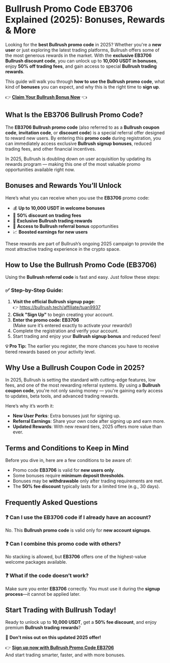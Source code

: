 <h1>Bullrush Promo Code EB3706 Explained (2025): Bonuses, Rewards & More</h1>
<p>Looking for the <strong>best Bullrush promo code</strong> in 2025? Whether you're a <strong>new user</strong> or just exploring the latest trading platforms, Bullrush offers some of the most generous rewards in the market. With the <strong>exclusive EB3706 Bullrush discount code</strong>, you can unlock up to <strong>10,000 USDT in bonuses</strong>, enjoy <strong>50% off trading fees</strong>, and gain access to special <strong>Bullrush trading rewards</strong>.</p>
<p>This guide will walk you through <strong>how to use the Bullrush promo code</strong>, what kind of <strong>bonuses</strong> you can expect, and why this is the right time to <strong>sign up</strong>.</p>
<p>👉 <a href="https://bullrush.tech/affiliate/tuan9937" target="_blank"><strong>Claim Your Bullrush Bonus Now</strong></a> 👈</p>

<img src="https://images.mirror-media.xyz/publication-images/ASnJbVIP270BNgt1pANEG.png?height=960&amp;width=1920" decoding="async" data-nimg="fill" class="css-xah9so" style="position: absolute; inset: 0px; box-sizing: border-box; padding: 0px; border: none; margin: auto; display: block; width: 0px; height: 0px; min-width: 100%; max-width: 100%; min-height: 100%; max-height: 100%;">
<h2>What Is the EB3706 Bullrush Promo Code?</h2>
<p>The <strong>EB3706 Bullrush promo code</strong> (also referred to as a <strong>Bullrush coupon code</strong>, <strong>invitation code</strong>, or <strong>discount code</strong>) is a special referral offer designed to reward new users. By entering this <strong>promo code</strong> during registration, you can immediately access exclusive <strong>Bullrush signup bonuses</strong>, reduced trading fees, and other financial incentives.</p>
<p>In 2025, Bullrush is doubling down on user acquisition by updating its rewards program — making this one of the most valuable promo opportunities available right now.</p>

<h2>Bonuses and Rewards You’ll Unlock</h2>
<p>Here’s what you can receive when you use the <strong>EB3706</strong> promo code:</p>
<ul>
<li>💰 <strong>Up to 10,000 USDT in welcome bonuses</strong></li>
<li>💸 <strong>50% discount on trading fees</strong></li>
<li>🎁 <strong>Exclusive Bullrush trading rewards</strong></li>
<li>🔁 <strong>Access to Bullrush referral bonus</strong> opportunities</li>
<li>📈 <strong>Boosted earnings for new users</strong></li>
</ul>
<p>These rewards are part of Bullrush’s ongoing 2025 campaign to provide the most attractive trading experience in the crypto space.</p>

<h2>How to Use the Bullrush Promo Code (EB3706)</h2>
<p>Using the <strong>Bullrush referral code</strong> is fast and easy. Just follow these steps:</p>
<h3>✅ Step-by-Step Guide:</h3>
<ol>
<li><strong>Visit the official Bullrush signup page</strong>:<br>👉 <a href="https://bullrush.tech/affiliate/tuan9937" target="_blank">https://bullrush.tech/affiliate/tuan9937</a></li>
<li><strong>Click "Sign Up"</strong> to begin creating your account.</li>
<li><strong>Enter the promo code: EB3706</strong><br>(Make sure it’s entered exactly to activate your rewards!)</li>
<li>Complete the registration and verify your account.</li>
<li>Start trading and enjoy your <strong>Bullrush signup bonus</strong> and reduced fees!</li>
</ol>
<p><strong>💡 Pro Tip:</strong> The earlier you register, the more chances you have to receive tiered rewards based on your activity level.</p>

<h2>Why Use a Bullrush Coupon Code in 2025?</h2>
<p>In 2025, Bullrush is setting the standard with cutting-edge features, low fees, and one of the most rewarding referral systems. By using a <strong>Bullrush coupon code</strong>, you're not only saving money — you're gaining early access to updates, beta tools, and advanced trading rewards.</p>
<p>Here’s why it’s worth it:</p>
<ul>
<li><strong>New User Perks</strong>: Extra bonuses just for signing up.</li>
<li><strong>Referral Earnings</strong>: Share your own code after signing up and earn more.</li>
<li><strong>Updated Rewards</strong>: With new reward tiers, 2025 offers more value than ever.</li>
</ul>

<h2>Terms and Conditions to Keep in Mind</h2>
<p>Before you dive in, here are a few conditions to be aware of:</p>
<ul>
<li>Promo code <strong>EB3706</strong> is valid for <strong>new users only</strong>.</li>
<li>Some bonuses require <strong>minimum deposit thresholds</strong>.</li>
<li>Bonuses may be <strong>withdrawable</strong> only after trading requirements are met.</li>
<li>The <strong>50% fee discount</strong> typically lasts for a limited time (e.g., 30 days).</li>
</ul>

<h2>Frequently Asked Questions</h2>
<h3>❓ Can I use the EB3706 code if I already have an account?</h3>
<p>No. This <strong>Bullrush promo code</strong> is valid only for <strong>new account signups</strong>.</p>
<h3>❓ Can I combine this promo code with others?</h3>
<p>No stacking is allowed, but <strong>EB3706</strong> offers one of the highest-value welcome packages available.</p>
<h3>❓ What if the code doesn’t work?</h3>
<p>Make sure you enter <strong>EB3706</strong> correctly. You must use it during the <strong>signup process</strong>—it cannot be applied later.</p>

<h2>Start Trading with Bullrush Today!</h2>
<p>Ready to unlock up to <strong>10,000 USDT</strong>, get a <strong>50% fee discount</strong>, and enjoy premium <strong>Bullrush trading rewards</strong>?</p>
<p>🎉 <strong>Don’t miss out on this updated 2025 offer!</strong></p>
<p>👉 <a href="https://bullrush.tech/affiliate/tuan9937" target="_blank"><strong>Sign up now with Bullrush Promo Code EB3706</strong></a><br>And start trading smarter, faster, and with more bonuses.</p>

